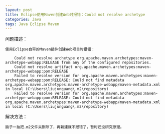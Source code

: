 ```yaml
---
layout: post
title: Eclipse使用Maven创建Web时报错：Could not resolve archetype
categories: Java
tags: Java Eclipse Maven
---
```


问题描述：

	使用Eclipse自带的Maven插件创建Web项目时报错：

		Could not resolve archetype org.apache.maven.archetypes:maven-archetype-webapp:RELEASE from any of the configured repositories.
		Could not resolve artifact org.apache.maven.archetypes:maven-archetype-webapp:pom:RELEASE
		Failed to resolve version for org.apache.maven.archetypes:maven-archetype-webapp:pom:RELEASE: Could not find metadata org.apache.maven.archetypes:maven-archetype-webapp/maven-metadata.xml in local (C:\Users\liujunguang\.m2\repository)
		Failed to resolve version for org.apache.maven.archetypes:maven-archetype-webapp:pom:RELEASE: Could not find metadata org.apache.maven.archetypes:maven-archetype-webapp/maven-metadata.xml in local (C:\Users\liujunguang\.m2\repository)

解决方法：

	脑子一抽把.m2文件夹删除了，再新建就不报错了，暂时还没研究原理。